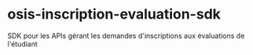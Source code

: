 # osis-inscription-evaluation-sdk
SDK pour les APIs gérant les demandes d'inscriptions aux évaluations de l'étudiant
